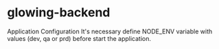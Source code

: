 glowing-backend
===============

Application Configuration
It's necessary define NODE_ENV variable with values (dev, qa or prd) before start the application.